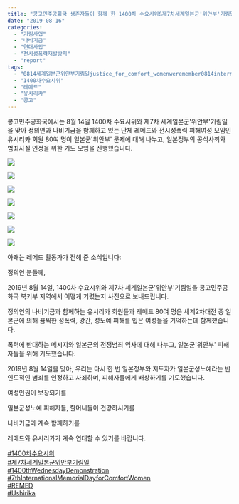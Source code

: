 ```yaml
---
title: "콩고민주공화국 생존자들이 함께 한 1400차 수요시위&제7차세계일본군'위안부'기림일 연대행사"
date: "2019-08-16"
categories: 
  - "기림사업"
  - "나비기금"
  - "연대사업"
  - "전시성폭력재발방지"
  - "report"
tags: 
  - "0814세계일본군위안부기림일justice_for_comfort_womenweremember0814internationalmemorialdayforcomfortwomencomfortwomenm"
  - "1400차수요시위"
  - "레메드"
  - "유시리카"
  - "콩고"
---
```


콩고민주공화국에서는 8월 14일 1400차 수요시위와 제7차 세계일본군'위안부'기림일을 맞아 정의연과 나비기금을 함께하고 있는 단체 레메드와 전시성폭력 피해여성 모임인 유시리카 회원 80여 명이 일본군'위안부' 문제에 대해 나누고, 일본정부의 공식사죄와 범죄사실 인정을 위한 기도 모임을 진행했습니다.

![](https://womenandwar.net/kr/wp-content/uploads/2019/08/콩고민주공화국-레메드_-8.14-1400차-수요시위-및-제7차-세계일본군위안부기림일-연대행동_정의기억연대-제공-1-1024x683.jpg)

![](https://womenandwar.net/kr/wp-content/uploads/2019/08/콩고민주공화국-레메드_-8.14-1400차-수요시위-및-제7차-세계일본군위안부기림일-연대행동_정의기억연대-제공-2-1024x683.jpg)

![](https://womenandwar.net/kr/wp-content/uploads/2019/08/콩고민주공화국-레메드_-8.14-1400차-수요시위-및-제7차-세계일본군위안부기림일-연대행동_정의기억연대-제공-3-1024x683.jpg)

![](https://womenandwar.net/kr/wp-content/uploads/2019/08/콩고민주공화국-레메드_-8.14-1400차-수요시위-및-제7차-세계일본군위안부기림일-연대행동_정의기억연대-제공-4-1024x683.jpg)

![](https://womenandwar.net/kr/wp-content/uploads/2019/08/콩고민주공화국-레메드_-8.14-1400차-수요시위-및-제7차-세계일본군위안부기림일-연대행동_정의기억연대-제공-5-1024x683.jpg)

![](https://womenandwar.net/kr/wp-content/uploads/2019/08/콩고민주공화국-레메드_-8.14-1400차-수요시위-및-제7차-세계일본군위안부기림일-연대행동_정의기억연대-제공-6-1024x683.jpg)

![](https://womenandwar.net/kr/wp-content/uploads/2019/08/콩고민주공화국-레메드_-8.14-1400차-수요시위-및-제7차-세계일본군위안부기림일-연대행동_정의기억연대-제공-7-1024x683.jpg)

아래는 레메드 활동가가 전해 준 소식입니다:

정의연 분들께,

2019년 8월 14일, 1400차 수요시위와 제7차 세계일본군'위안부'기림일을 콩고민주공화국 북키부 지역에서 어떻게 기렸는지 사진으로 보내드립니다.

정의연의 나비기금과 함께하는 유시리카 회원들과 레메드 80여 명은 세계2차대전 중 일본군에 의해 끔찍한 성폭력, 강간, 성노예 피해를 입은 여성들을 기억하는데 함께했습니다.

폭력에 반대하는 메시지와 일본군의 전쟁범죄 역사에 대해 나누고, 일본군'위안부' 피해자들을 위해 기도했습니다.

2019년 8월 14일을 맞아, 우리는 다시 한 번 일본정부와 지도자가 일본군성노예라는 반인도적인 범죄를 인정하고 사죄하며, 피해자들에게 배상하기를 기도했습니다.

여성인권이 보장되기를

일본군성노예 피해자들, 할머니들이 건강하시기를

나비기금과 계속 함께하기를

레메드와 유시리카가 계속 연대할 수 있기를 바랍니다.

[#1400차수요시위](https://www.facebook.com/hashtag/1400%EC%B0%A8%EC%88%98%EC%9A%94%EC%8B%9C%EC%9C%84?source=feed_text&epa=HASHTAG)  
[#제7차세계일본군위안부기림일](https://www.facebook.com/hashtag/%EC%A0%9C7%EC%B0%A8%EC%84%B8%EA%B3%84%EC%9D%BC%EB%B3%B8%EA%B5%B0%EC%9C%84%EC%95%88%EB%B6%80%EA%B8%B0%EB%A6%BC%EC%9D%BC?source=feed_text&epa=HASHTAG)  
[#1400thWednesdayDemonstration](https://www.facebook.com/hashtag/1400thwednesdaydemonstration?source=feed_text&epa=HASHTAG)  
[#7thInternationalMemorialDayforComfortWomen](https://www.facebook.com/hashtag/7thinternationalmemorialdayforcomfortwomen?source=feed_text&epa=HASHTAG)  
[#REMED](https://www.facebook.com/hashtag/remed?source=feed_text&epa=HASHTAG)  
[#Ushirika](https://www.facebook.com/hashtag/ushirika?source=feed_text&epa=HASHTAG)
